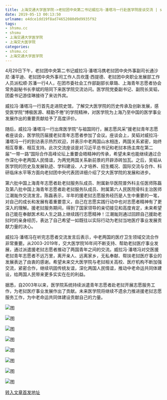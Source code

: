 ```yaml
---
title: 上海交通大学医学院->老挝团中央第二书记威拉冯·潘塔冯一行赴医学院座谈交流 | shsmu.cc
date: 2019-05-13 00:13:50
urlname: e4dce1dd19f8ad74652080d9d9935f92
tags: 
- shsmu.cc
- shsmu
- 上海交通大学医学院
- 上海交大医学院
categories:
- shsmu.cc
- 上海交通大学医学院
---
```



4月29日下午，老挝团中央第二书记威拉冯·潘塔冯携老挝团中央外事副司长通沙尼·潘平迪、老挝团中央外事司工作人员坎蓬·西提德、老挝团中央职业发展部工作人员派松顺·苏潘一行4人，在团市委社会工作部副部长章璐、上海青年志愿者协会常务副秘书长李斌的陪同下来医学院交流访问。医学院党委副书记、副院长吴韬，团委书记游佳琳接待了来访外宾。

威拉冯·潘塔冯一行首先走进院史馆，了解交大医学院的历史传承及创新发展，感受医学院“博极医源、精勤不倦”的学院精神，对医学院为上海乃至中国的医学事业发展作出的重要贡献给予了高度评价。

随后，威拉冯·潘塔冯一行出席医学院“与祖国同行，展志愿风采”援老挝青年志愿者座谈会，医学院历届援老挝青年志愿者参加了会议。座谈会上，吴韬对威拉冯·潘塔冯一行的到访表示热烈欢迎，并表示中老两国山水相连，两国关系紧密，始终相互尊重、相互支持。此次交流座谈是对习近平总书记和老挝本扬主席在第二届“一带一路”国际合作高峰论坛上重要会晤精神的传承，希望未来也能继续通过合作深化中老两国人民情谊，为两党两国关系新前景的开辟添砖加瓦。之后，吴韬从医学院的历史及发展轨迹、学科建设、人才培养、招生概况、国际交流与合作、科研临床水平等方面向老挝团中央代表团详细介绍了交大医学院的发展和进步。

第六批中国上海青年志愿者赴老挝服务队成员、附属新华医院普外科主任医师陈磊及第八批中国上海青年志愿者赴老挝服务队成员、附属第六人民医院骨科主治医师江潮胤作交流发言。陈磊表示，半年的援老挝志愿服务经历是人生中重要的一笔，对自己的成长和发展有着重要意义，自己在志愿实践行动中也对志愿者精神有了更深入的理解。援老挝服务期间，得到了国家领导的亲切接见和高度肯定，未来希望自己能在奉献医术和人生之路上继续践行志愿精神！江潮胤则通过回顾自己援助老挝时的亲身经历，表达了自己希望一如既往以实际行动为老挝当地医疗事业发展贡献力量的决心。

威拉冯·潘塔冯在听完志愿者交流发言后表示，中老两国的医疗卫生领域交流合作非常重要。从2003-2019年，交大医学院16年间不断支持、帮助老挝医疗事业发展，通过派遣援老挝志愿者推动了两国青年之间的交流。威拉冯·潘塔冯对交医援老挝青年志愿者不远万里，离开亲人、远离家乡，无私奉献、帮扶老挝医疗事业的发展表达了由衷的感谢。希望未来交大医学院与老挝相关高校、医疗机构不断加强交流，紧密合作，继续巩固传统友谊，深化两国人民情谊，推动中老命运共同体建设，给两国人民带来更多实实在在的利益。

据悉，自2003年以来，医学院系统持续派遣青年志愿者赴老挝开展志愿服务工作，为老挝医疗事业发展作出了贡献。未来医学院将继续不遗余力推进援老挝志愿服务工作，为中老命运共同体建设贡献自己的力量。



![图](https://www.shsmu.edu.cn/__local/7/57/16/216B0776E46C7CFA4A27097C0BA_3CE73FD5_17C3E.jpg)

![图](https://www.shsmu.edu.cn/__local/9/42/B8/154BF40783E1C77CD5D9B0F8E98_29CB8245_13256.jpg)

![图](https://www.shsmu.edu.cn/__local/9/6B/95/197D78D69B50DF45A866731157B_B9849D0A_FE8D.jpg)

![图](https://www.shsmu.edu.cn/__local/5/6B/31/9F43F7313FA39E8AC10DA9B3004_882F2E6F_10A10.jpg)

![图](https://www.shsmu.edu.cn/__local/D/DC/9C/48F465351CB29A925F164CEFC91_E9B9B318_19728.jpg)

![图](https://www.shsmu.edu.cn/__local/9/EC/8F/151004A90446C3647E4D88C97CE_2D05087B_168CA.jpg)

![图](https://www.shsmu.edu.cn/__local/7/49/76/0EA4C83C39E2B7A57DDD26D4C82_416F5CDC_143EF.jpg)

![图](https://www.shsmu.edu.cn/__local/2/68/4E/007A137D6BAF03EBBE21838F092_A275EA48_18403.jpg)

[转入文章首发地址](https://www.shsmu.edu.cn/news/info/1002/16351.htm)